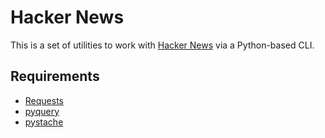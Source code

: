 Hacker News
===========

This is a set of utilities to work with [Hacker News](https://news.ycombinator.com) via a Python-based CLI.

Requirements
------------

* [Requests](http://docs.python-requests.org/en/latest/index.html)
* [pyquery](http://packages.python.org/pyquery/)
* [pystache](https://github.com/defunkt/pystache)
